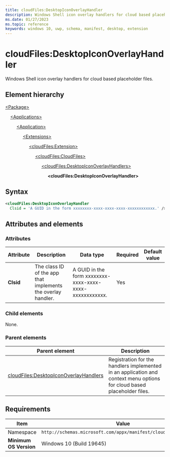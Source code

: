 ```yaml
---
title: cloudFiles:DesktopIconOverlayHandler
description: Windows Shell icon overlay handlers for cloud based placeholder files. (cloudFiles:DesktopIconOverlayHandler)
ms.date: 01/27/2023
ms.topic: reference
keywords: windows 10, uwp, schema, manifest, desktop, extension 
---
```


# cloudFiles:DesktopIconOverlayHandler

Windows Shell icon overlay handlers for cloud based placeholder files.

## Element hierarchy

[\<Package\>](element-package.md)

&nbsp;&nbsp;&nbsp;&nbsp;[\<Applications\>](element-applications.md)

&nbsp;&nbsp;&nbsp;&nbsp; &nbsp;&nbsp;&nbsp;&nbsp;[\<Application\>](element-application.md)

&nbsp;&nbsp;&nbsp;&nbsp; &nbsp;&nbsp;&nbsp;&nbsp; &nbsp;&nbsp;&nbsp;&nbsp;[\<Extensions\>](element-1-extensions.md)

&nbsp;&nbsp;&nbsp;&nbsp; &nbsp;&nbsp;&nbsp;&nbsp; &nbsp;&nbsp;&nbsp;&nbsp; &nbsp;&nbsp;&nbsp;&nbsp;[\<cloudFiles:Extension\>](element-cloudfiles-extension.md)

&nbsp;&nbsp;&nbsp;&nbsp; &nbsp;&nbsp;&nbsp;&nbsp; &nbsp;&nbsp;&nbsp;&nbsp; &nbsp;&nbsp;&nbsp;&nbsp; &nbsp;&nbsp;&nbsp;&nbsp;[\<cloudFiles:CloudFiles\>](element-cloudfiles-cloudfiles.md)

&nbsp;&nbsp;&nbsp;&nbsp; &nbsp;&nbsp;&nbsp;&nbsp; &nbsp;&nbsp;&nbsp;&nbsp; &nbsp;&nbsp;&nbsp;&nbsp; &nbsp;&nbsp;&nbsp;&nbsp; &nbsp;&nbsp;&nbsp;&nbsp;[\<cloudFiles:DesktopIconOverlayHandlers\>](element-cloudFiles-desktopiconoverlayhandlers.md)

&nbsp;&nbsp;&nbsp;&nbsp; &nbsp;&nbsp;&nbsp;&nbsp; &nbsp;&nbsp;&nbsp;&nbsp; &nbsp;&nbsp;&nbsp;&nbsp; &nbsp;&nbsp;&nbsp;&nbsp; &nbsp;&nbsp;&nbsp;&nbsp; &nbsp;&nbsp;&nbsp;&nbsp;**\<cloudFiles:DesktopIconOverlayHandler\>**

## Syntax

```xml
<cloudFiles:DesktopIconOverlayHandler
  Clsid = 'A GUID in the form xxxxxxxx-xxxx-xxxx-xxxx-xxxxxxxxxxxx.' />
```

## Attributes and elements

### Attributes

| Attribute | Description | Data type | Required | Default value |
|-|-|-|-|-|
| **Clsid** | The class ID of the app that implements the overlay handler. | A GUID in the form xxxxxxxx-xxxx-xxxx-xxxx-xxxxxxxxxxxx. | Yes |  |

### Child elements

None.

### Parent elements

| Parent element | Description |
|-|-|
| [cloudFiles:DesktopIconOverlayHandlers](element-cloudfiles-desktopiconoverlayhandlers.md) | Registration for the handlers implemented in an application and context menu options for cloud based placeholder files. |

## Requirements

| Item  | Value  |
|--|--|
| Namespace | `http://schemas.microsoft.com/appx/manifest/cloudfiles/windows10` |
| **Minimum OS Version** | Windows 10 (Build 19645) |
